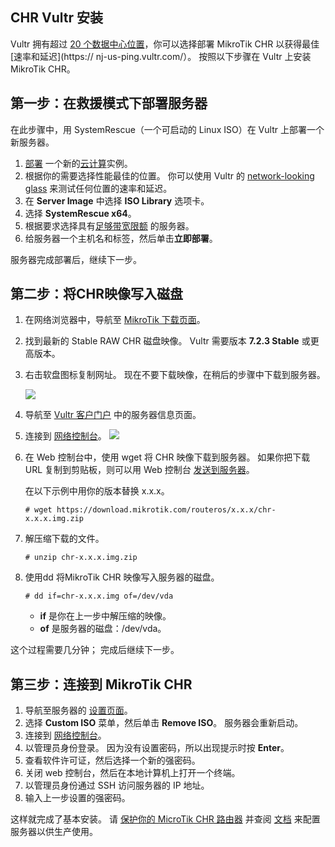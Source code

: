 ## CHR Vultr 安装

Vultr 拥有超过 [20 个数据中心位置](https://www.vultr.com/features/datacenter-locations/)，你可以选择部署 MikroTik CHR 以获得最佳[速率和延迟](https:// nj-us-ping.vultr.com/）。
按照以下步骤在 Vultr 上安装 MikroTik CHR。

## 第一步：在救援模式下部署服务器

在此步骤中，用 SystemRescue（一个可启动的 Linux ISO）在 Vultr 上部署一个新服务器。

1. [部署](https://my.vultr.com/deploy/) 一个新的[云计算](https://www.vultr.com/products/cloud-compute/)实例。
2. 根据你的需要选择性能最佳的位置。 你可以使用 Vultr 的 [network-looking glass](https://nj-us-ping.vultr.com/) 来测试任何位置的速率和延迟。
3. 在 **Server Image** 中选择 **ISO Library** 选项卡。
4. 选择 **SystemRescue x64**。
5. 根据要求选择具有[足够带宽限额](https://www.vultr.com/resources/faq/?query=bandwidth#bandwidthcalculation) 的服务器。
6. 给服务器一个主机名和标签，然后单击**立即部署**。

服务器完成部署后，继续下一步。

## 第二步：将CHR映像写入磁盘

1. 在网络浏览器中，导航至 [MikroTik 下载页面](https://mikrotik.com/download)。
2. 找到最新的 Stable RAW CHR 磁盘映像。 Vultr 需要版本 **7.2.3 Stable** 或更高版本。
3. 右击软盘图标复制网址。 现在不要下载映像，在稍后的步骤中下载到服务器。

    ![](https://help.mikrotik.com/docs/download/attachments/146997259/DownloadCHR.png?version=1&modificationDate=1662979208247&api=v2)
4. 导航至 [Vultr 客户门户](https://my.vultr.com/) 中的服务器信息页面。
5. 连接到 [网络控制台](https://www.vultr.com/docs/vultr-web-console-faq/)。
    ![](https://help.mikrotik.com/docs/download/attachments/146997259/ViewConsole.png?version=1&modificationDate=1662979233108&api=v2)
6. 在 Web 控制台中，使用 wget 将 CHR 映像下载到服务器。 如果你把下载 URL 复制到剪贴板，则可以用 Web 控制台 [发送到服务器](https://www.vultr.com/docs/vultr-web-console-faq/)。

    在以下示例中用你的版本替换 x.x.x。

    `# wget https://download.mikrotik.com/routeros/x.x.x/chr-x.x.x.img.zip`

7. 解压缩下载的文件。

    `# unzip chr-x.x.x.img.zip`

8. 使用dd 将MikroTik CHR 映像写入服务器的磁盘。

    `# dd if=chr-x.x.x.img of=/dev/vda`

     - **if** 是你在上一步中解压缩的映像。
     - **of** 是服务器的磁盘：/dev/vda。

这个过程需要几分钟； 完成后继续下一步。

## 第三步：连接到 MikroTik CHR

1. 导航至服务器的 [设置页面](https://my.vultr.com/)。
2. 选择 **Custom ISO** 菜单，然后单击 **Remove ISO**。 服务器会重新启动。
3. 连接到 [网络控制台](https://www.vultr.com/docs/vultr-web-console-faq/)。
4. 以管理员身份登录。 因为没有设置密码，所以出现提示时按 **Enter**。
5. 查看软件许可证，然后选择一个新的强密码。
6. 关闭 web 控制台，然后在本地计算机上打开一个终端。
7. 以管理员身份通过 SSH 访问服务器的 IP 地址。
8. 输入上一步设置的强密码。

这样就完成了基本安装。 请 [保护你的 MicroTik CHR 路由器](https://wiki.mikrotik.com/wiki/Manual:Securing_Your_Router)  并查阅 [文档](https://help.mikrotik.com/docs/display/ROS/Getting+started) 来配置服务器以供生产使用。
